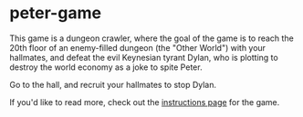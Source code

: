 # peter-game

This game is a dungeon crawler, where the goal of the game is to reach the 20th floor of an enemy-filled dungeon (the "Other World") with your hallmates, and defeat the evil Keynesian tyrant Dylan, who is plotting to destroy the world economy as a joke to spite Peter.

Go to the hall, and recruit your hallmates to stop Dylan.

If you'd like to read more, check out the [instructions page](http://silly-peter-two.surge.sh/howtoplay.html) for the game.
